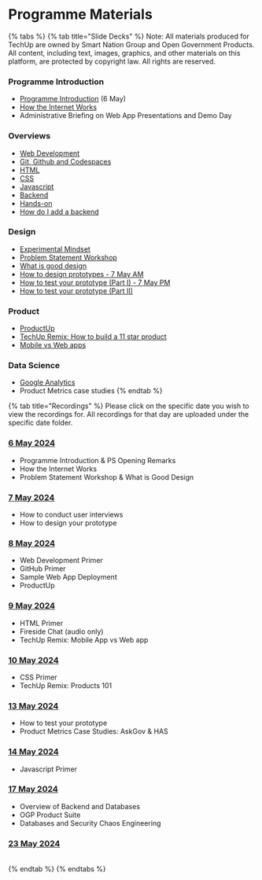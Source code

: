 # Programme Materials



{% tabs %}
{% tab title="Slide Decks" %}
Note: All materials produced for TechUp are owned by Smart Nation Group and Open Government Products. All content, including text, images, graphics, and other materials on this platform, are protected by copyright law. All rights are reserved.



### Programme Introduction <a href="#programme-introduction" id="programme-introduction"></a>

* [Programme Introduction](https://drive.google.com/file/d/1UdaOhuF3M\_UmskIIRS6vRlrky\_n9GDPm/view?usp=sharing) (6 May)
* [How the Internet Works](https://docs.google.com/presentation/d/12su5WrpCPGDdJFkRA7WuCRqmAMv29bTyg\_pXOxgYJqg/edit?usp=sharing)
* Administrative Briefing on Web App Presentations and Demo Day

### Overviews <a href="#overviews" id="overviews"></a>

* [Web Development](https://docs.google.com/presentation/d/1yLwDaWEF4PfEDlO4AtpjDf8eRjNasNyOwZ7dJfT5RUo/edit?usp=sharing)
* [Git, Github and Codespaces](https://docs.google.com/presentation/d/1Sz8RQ7JbaY-kisoCZq-NlyEuiftWUCve3P3pbKDNpvM/edit?usp=sharing)
* [HTML](https://docs.google.com/presentation/d/1dCoYu3hbezjPL7Sv-eb4sg6YMp8uRyzfno0\_1mKgA7U/edit?usp=sharing)
* [CSS](https://docs.google.com/presentation/d/15hGVuy630iMFga7RZD77Bft9JhJNuKbETMtiMCJxWwI/edit?usp=sharing)
* [Javascript](https://docs.google.com/presentation/d/1CXiN0koSylM\_22-HZmxboNmfmtafJOjQjbqyUOIJQqM/edit?usp=sharing)
* [Backend](https://docs.google.com/presentation/d/1iYPUtL8Bls5PZRTdWSppd3e2u-q-0a40ocKpY40-qdY/edit?usp=sharing)
* [Hands-on](https://docs.google.com/document/d/1ztmKKPq9pCtzD-ArGoFFowDwaFsBNGVG/edit?usp=sharing\&ouid=115202354667796680532\&rtpof=true\&sd=true)
* [How do I add a backend](https://docs.google.com/presentation/d/13cfUpPGghtClosjqZynTNrLXV6WMfBTyuMxn92EzdoY/edit?usp=sharing)

### Design <a href="#design" id="design"></a>

* [Experimental Mindset](https://docs.google.com/presentation/d/1Rms4sa5s8U0A3jj3hEBfXGI4qsHONtyvCotlN0yqCuc/edit?usp=sharing)
* [Problem Statement Workshop](https://docs.google.com/presentation/d/1t6GhtbrqaatBF4sEKQwV7tKkTy\_vjYQyTrHnjLmkRPw/edit?usp=sharing)
* [What is good design](https://docs.google.com/presentation/d/1Nf1GJyPBtfK5v4qNKsW4IKRivtSfpK93iEvNfx6g93g/edit?usp=sharing)
* [How to design prototypes - 7 May AM](https://docs.google.com/presentation/d/1Mil5jOGyriJxUnBaBy5L98ppeU5QOfURC6xb-11pVxg/edit?usp=sharing)
* [How to test your prototype (Part I) - 7 May PM](https://docs.google.com/presentation/d/1vPPGaXvodMeRyI5Wr9tUBQ2k3SKWN1NAGFq\_6r2R7MI/edit?usp=sharing)
* [How to test your prototype (Part II)](https://docs.google.com/presentation/d/1wnSMhu8wmZlY-3IVojEOSZ8AEOb7cjGUsbDd2xst1QI/edit?usp=sharing)

### Product <a href="#product" id="product"></a>

* [ProductUp](https://docs.google.com/presentation/d/1WTSqkZnYaTpWxRUzYmycmdu3Mccj8Jel7CezN\_0TH84/edit?usp=sharing)
* [TechUp Remix: How to build a 11 star product](https://docs.google.com/presentation/d/1Nf1GJyPBtfK5v4qNKsW4IKRivtSfpK93iEvNfx6g93g/edit?usp=sharing)
* [Mobile vs Web apps](https://docs.google.com/presentation/d/1Vjz65uDL7VRe4A\_OsUzhrR65Qq2VXLp02JgUfzybrbg/edit?usp=sharing)

### Data Science <a href="#data-science" id="data-science"></a>

* [Google Analytics](https://docs.google.com/presentation/d/1Nu6qzipZkEMrg6vvXxxyKDLUBQYpJiVJihNfF72dtr4/edit?usp=drive\_link)
* Product Metrics case studies
{% endtab %}

{% tab title="Recordings" %}
Please click on the specific date you wish to view the recordings for. All recordings for that day are uploaded under the specific date folder.

### [6 May 2024](https://drive.google.com/drive/u/1/folders/153H2p3VcbTykKDqOZcWZQXLod8BD8yUX) <a href="#id-6-may-2024" id="id-6-may-2024"></a>

* Programme Introduction & PS Opening Remarks
* How the Internet Works
* Problem Statement Workshop & What is Good Design

### [7 May 2024](https://drive.google.com/drive/u/1/folders/158CtTUwg96JACdqj1lCyGuTHe3NDf9jY) <a href="#id-7-may-2024" id="id-7-may-2024"></a>

* How to conduct user interviews
* How to design your prototype

### [8 May 2024](https://drive.google.com/drive/u/1/folders/1xElRVt9F7p19plZhkCoi0m02VrJk2p-D) <a href="#id-8-may-2024" id="id-8-may-2024"></a>

* Web Development Primer
* GitHub Primer
* Sample Web App Deployment
* ProductUp

### [9 May 2024](https://drive.google.com/drive/u/1/folders/1wIbx-WuUbmFVbcJfgfJyB-\_\_ffn1P8tx) <a href="#id-9-may-2024" id="id-9-may-2024"></a>

* HTML Primer
* Fireside Chat (audio only)
* TechUp Remix: Mobile App vs Web app

### [10 May 2024](https://drive.google.com/drive/u/1/folders/1SJfIcgTb59lZ1HdKO7oqkfLxSuFDvjH3) <a href="#id-10-may-2024" id="id-10-may-2024"></a>

* CSS Primer
* TechUp Remix: Products 101

### [13 May 2024](https://drive.google.com/drive/u/1/folders/1l8pPAGHZ5-jRsr6RRaIkEXksh1KfYAGJ) <a href="#id-13-may-2024" id="id-13-may-2024"></a>

* How to test your prototype
* Product Metrics Case Studies: AskGov & HAS

### [14 May 2024](https://drive.google.com/drive/u/1/folders/1\_HxxOqiossZbZTMNv31RyOnlNDAaU7UV) <a href="#id-14-may-2024" id="id-14-may-2024"></a>

* Javascript Primer

### [17 May 2024](https://drive.google.com/drive/u/1/folders/1esOC4uMxW-EUCmU2duIE78wcq9uULsBg) <a href="#id-17-may-2024" id="id-17-may-2024"></a>

* Overview of Backend and Databases
* OGP Product Suite
* Databases and Security Chaos Engineering

### [23 May 2024](https://drive.google.com/drive/u/1/folders/1AS2rYHLPdiqGNEXO9QkyfhCrxl4PSsCm) <a href="#id-23-may-2024" id="id-23-may-2024"></a>

[\
](https://info.techup.live/programme-essentials/detailed-programme-schedule)
{% endtab %}
{% endtabs %}

